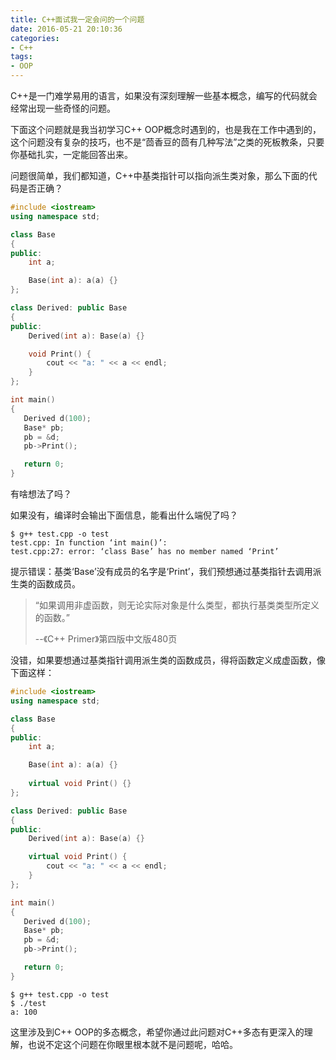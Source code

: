 ```yaml
---
title: C++面试我一定会问的一个问题
date: 2016-05-21 20:10:36
categories: 
- C++
tags:
- OOP 
---
```


C++是一门难学易用的语言，如果没有深刻理解一些基本概念，编写的代码就会经常出现一些奇怪的问题。

下面这个问题就是我当初学习C++ OOP概念时遇到的，也是我在工作中遇到的，这个问题没有复杂的技巧，也不是“茴香豆的茴有几种写法”之类的死板教条，只要你基础扎实，一定能回答出来。

问题很简单，我们都知道，C++中基类指针可以指向派生类对象，那么下面的代码是否正确？

<!-- more -->

```cpp
#include <iostream>
using namespace std;

class Base
{
public:
    int a;

    Base(int a): a(a) {}
};

class Derived: public Base
{
public:
    Derived(int a): Base(a) {}

    void Print() {
        cout << "a: " << a << endl;
    }
};

int main()
{
   Derived d(100);
   Base* pb;
   pb = &d;
   pb->Print();

   return 0;
}
```

有啥想法了吗？

如果没有，编译时会输出下面信息，能看出什么端倪了吗？

```
$ g++ test.cpp -o test
test.cpp: In function ‘int main()’:
test.cpp:27: error: ‘class Base’ has no member named ‘Print’
```

提示错误：基类‘Base’没有成员的名字是‘Print’，我们预想通过基类指针去调用派生类的函数成员。

> “如果调用非虚函数，则无论实际对象是什么类型，都执行基类类型所定义的函数。”
>
>--《C++ Primer》第四版中文版480页

没错，如果要想通过基类指针调用派生类的函数成员，得将函数定义成虚函数，像下面这样：

```c++
#include <iostream>
using namespace std;

class Base
{
public:
    int a;

    Base(int a): a(a) {}
    
    virtual void Print() {}
};

class Derived: public Base
{
public:
    Derived(int a): Base(a) {}

    virtual void Print() {
        cout << "a: " << a << endl;
    }
};

int main()
{
   Derived d(100);
   Base* pb;
   pb = &d;
   pb->Print();

   return 0;
}
```

```
$ g++ test.cpp -o test
$ ./test 
a: 100
```

这里涉及到C++ OOP的多态概念，希望你通过此问题对C++多态有更深入的理解，也说不定这个问题在你眼里根本就不是问题呢，哈哈。
